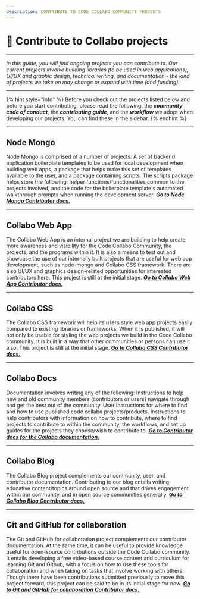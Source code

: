 ```yaml
---
description: CONTRIBUTE TO CODE COLLABO COMMUNITY PROJECTS
---
```


# 👷 Contribute to Collabo projects

***

_In this guide, you will find ongoing projects you can contribute to. Our current projects involve building libraries (to be used in web applications), UI/UX and graphic design, technical writing, and documentation - the kind of projects we take on may change or expand with time (and funding)._

***

{% hint style="info" %}
Before you check out the projects listed below and before you start contributing, please read the following: the _**community code of conduct**_, the _**contributing guide**_, and the _**workflow**_ we adopt when developing our projects. You can find these in the sidebar.
{% endhint %}

***

## Node Mongo

Node Mongo is comprised of a number of projects: A set of backend application boilerplate templates to be used for local development when building web apps, a package that helps make this set of templates available to the user, and a package containing scripts. The scripts package helps store the following: helper functions/functionalities common to the projects involved, and the code for the boilerplate template's automated walkthrough prompts when running the development server. [_**Go to Node Mongo Contributor docs.**_](https://code-collabo.gitbook.io/collabo-contributor/node-mongo-projects/contribute-to-node-mongo-projects)

***

## Collabo Web App

The Collabo Web App is an internal project we are building to help create more awareness and visibility for the Code Collabo Community, the projects, and the programs within it. It is also a means to test out and showcase the use of our internally built projects that are useful for web app development, such as node-mongo and Collabo CSS framework. There are also UI/UX and graphics design-related opportunities for interested contributors here. This project is still at the initial stage. [_**Go to Collabo Web App Contributor docs.**_](https://code-collabo.gitbook.io/collabo-contributor/collabo-web-app-project/contribute-to-collabo-web-app)

***

## Collabo CSS

The Collabo CSS framework will help its users style web app projects easily compared to existing libraries or frameworks. When it is published, it will not only be usable for styling the web projects we build in the Code Collabo community. It is built in a way that other communities or persons can use it also. This project is still at the initial stage. [_**Go to Collabo CSS Contributor docs.**_](https://code-collabo.gitbook.io/collabo-contributor/collabo-css-project/contribute-to-collabo-css)

***

## Collabo Docs

Documentation involves writing any of the following: Instructions to help new and old community members (contributors or users) navigate through and get the best out of the community. User instructions for where to find and how to use published code collabo projects/products. Instructions to help contributors with information on how to contribute, where to find projects to contribute to within the community, the workflows, and set up guides for the projects they choose/wish to contribute to. [_**Go to Contributor docs for the Collabo documentation.**_](https://code-collabo.gitbook.io/collabo-contributor/collabo-documentation-projects/contribute-to-collabo-documentation-projects)

***

## Collabo Blog

The Collabo Blog project complements our community, user, and contributor documentation. Contributing to our blog entails writing educative content/topics around open source and that drives engagement within our community, and in open source communities generally. [_**Go to Collabo Blog Contributor docs.**_](https://code-collabo.gitbook.io/collabo-contributor/collabo-blog-project/contribute-to-collabo-blog)

***

## Git and GitHub for collaboration

The Git and GitHub for collaboration project complements our contributor documentation. At the same time, it can be useful to provide knowledge useful for open-source contributions outside the Code Collabo community. It entails developing a free video-based course content and curriculum for learning Git and Github, with a focus on how to use these tools for collaboration and when taking on tasks that involve working with others. Though there have been contributions submitted previously to move this project forward, this project can be said to be in its initial stage for now. [_**Go to Git and GitHub for collaboration Contributor docs.**_](https://code-collabo.gitbook.io/collabo-contributor/git-and-github-for-collaboration-project/contribute-to-git-and-github-for-collaboration-course)
